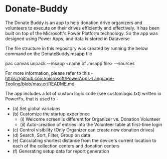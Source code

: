 # Donate-Buddy
The Donate Buddy is an app to help donation drive organizers and volunteers to execute on their drives efficiently and effectively. 
It has been built on top of the Microsoft's Power Platform technology. So the app was designed using Power Apps, and data is stored in Dataverse

The file structure in this repository was created by running the below command on the DonateBuddy.msapp file

pac canvas unpack --msapp <name of .msapp file> --sources <output folder>
  
For more information, please refer to this - https://github.com/microsoft/PowerApps-Language-Tooling/blob/master/README.md
  
The app includes a lot of custom logic code (see customlogic.txt) written in PowerFx, that is used to -
  * (a) Set global variables
  * (b) Customize the startup experience
      * (i) Welcome screen is different for Organizer vs. Donation Volunteer
      * (ii) Auto-creation of entries into the Volunteer table at first-time login
  * (c) Control visibility (Only Organizer can create new donation drives)
  * (d) Search, Sort, Filter, Group on data
  * (e) Calculating shortest distance from the device's current location to each of the collection centers and donation centers
  * (f) Generating setup data for report generation
  
  


